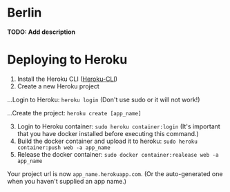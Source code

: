 # Berlin

**TODO: Add description**

# Deploying to Heroku

1. Install the Heroku CLI ([Heroku-CLI](https://devcenter.heroku.com/articles/heroku-cli))
2. Create a new Heroku project

...Login to Heroku: `heroku login` (Don't use sudo or it will not work!)

...Create the project: `heroku create [app_name]`

3. Login to Heroku container: `sudo heroku container:login` (It's important that you have docker installed before executing this command.)
4. Build the docker container and upload it to heroku: `sudo heroku container:push web -a app_name`
5. Release the docker container: `sudo docker container:realease web -a app_name`

Your project url is now `app_name.herokuapp.com`. (Or the auto-generated one when you haven't supplied an app name.)
